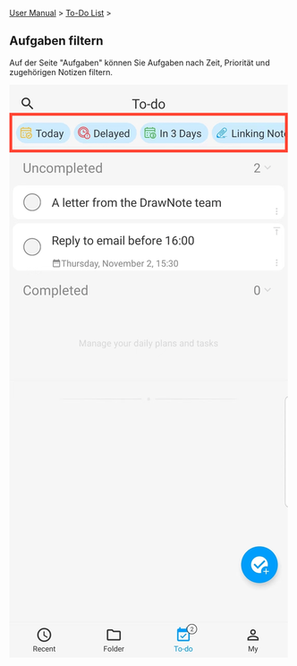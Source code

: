 [User Manual](/dragonnest/drawnote/manual/de) > [To-Do List](/dragonnest/drawnote/manual/de/to_do) >

Aufgaben filtern
---
Auf der Seite "Aufgaben" können Sie Aufgaben nach Zeit, Priorität und zugehörigen Notizen filtern.

![](imgs/to_do_filter1.png)